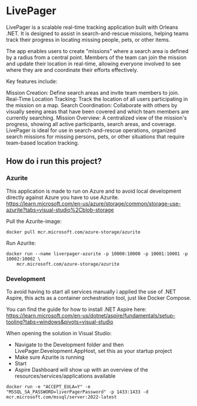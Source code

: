 # LivePager

LivePager is a scalable real-time tracking application built with Orleans .NET. It is designed to assist in search-and-rescue missions, helping teams track their progress in locating missing people, pets, or other items.

The app enables users to create "missions" where a search area is defined by a radius from a central point. Members of the team can join the mission and update their location in real-time, allowing everyone involved to see where they are and coordinate their efforts effectively.

Key features include:

Mission Creation: Define search areas and invite team members to join.
Real-Time Location Tracking: Track the location of all users participating in the mission on a map.
Search Coordination: Collaborate with others by visually seeing areas that have been covered and which team members are currently searching.
Mission Overview: A centralized view of the mission's progress, showing all active participants, search areas, and coverage.
LivePager is ideal for use in search-and-rescue operations, organized search missions for missing persons, pets, or other situations that require team-based location tracking.

## How do i run this project?

### Azurite

This application is made to run on Azure and to avoid local development directly against Azure you have to use Azurite.
https://learn.microsoft.com/en-us/azure/storage/common/storage-use-azurite?tabs=visual-studio%2Cblob-storage

Pull the Azurite-image:

```
docker pull mcr.microsoft.com/azure-storage/azurite
```

Run Azurite:

```
docker run --name liverpager-azurite -p 10000:10000 -p 10001:10001 -p 10002:10002 \
    mcr.microsoft.com/azure-storage/azurite
```

### Development

To avoid having to start all services manually i applied the use of .NET Aspire, this acts as a container orchestration tool, just like Docker Compose.

You can find the guide for how to install .NET Aspire here: https://learn.microsoft.com/en-us/dotnet/aspire/fundamentals/setup-tooling?tabs=windows&pivots=visual-studio

When opening the solution in Visual Studio:

- Navigate to the Development folder and then LivePager.Development.AppHost, set this as your startup project
- Make sure Azurite is running
- Start
- Aspire Dashboard will show up with an overview of the resources/services/applications available

```
docker run -e "ACCEPT_EULA=Y" -e "MSSQL_SA_PASSWORD=liverPagerPassword" -p 1433:1433 -d mcr.microsoft.com/mssql/server:2022-latest
```
